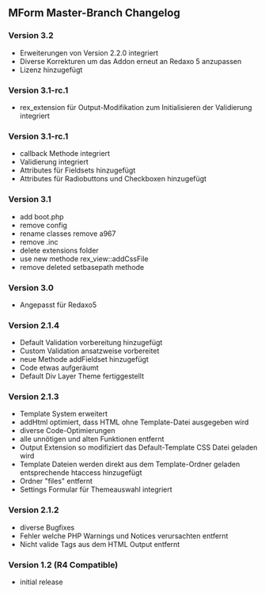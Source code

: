 ## MForm Master-Branch Changelog

### Version 3.2

* Erweiterungen von Version 2.2.0 integriert
* Diverse Korrekturen um das Addon erneut an Redaxo 5 anzupassen
* Lizenz hinzugefügt

### Version 3.1-rc.1

* rex_extension für Output-Modifikation zum Initialisieren der Validierung integriert

### Version 3.1-rc.1

* callback Methode integriert
* Validierung integriert
* Attributes für Fieldsets hinzugefügt
* Attributes für Radiobuttons und Checkboxen hinzugefügt

### Version 3.1

* add boot.php
* remove config
* rename classes remove a967
* remove .inc
* delete extensions folder
* use new methode rex_view::addCssFile
* remove deleted setbasepath methode

### Version 3.0

* Angepasst für Redaxo5

### Version 2.1.4

* Default Validation vorbereitung hinzugefügt
* Custom Validation ansatzweise vorbereitet
* neue Methode addFieldset hinzugefügt
* Code etwas aufgeräumt
* Default Div Layer Theme fertiggestellt

### Version 2.1.3

* Template System erweitert
* addHtml optimiert, dass HTML ohne Template-Datei ausgegeben wird
* diverse Code-Optimierungen
* alle unnötigen und alten Funktionen entfernt
* Output Extension so modifiziert das Default-Template CSS Datei geladen wird
* Template Dateien werden direkt aus dem Template-Ordner geladen entsprechende htaccess hinzugefügt
* Ordner "files" entfernt
* Settings Formular für Themeauswahl integriert

### Version 2.1.2

* diverse Bugfixes
* Fehler welche PHP Warnings und Notices verursachten entfernt
* Nicht valide Tags aus dem HTML Output entfernt

### Version 1.2 (R4 Compatible)

* initial release